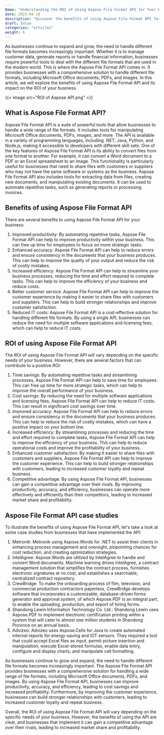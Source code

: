```yaml
---
Name: "Understanding the ROI of Using Aspose File Format API for Your Business"
date: 2023-04-18
description: "Discover the benefits of using Aspose File Format API for your business. Improve productivity, accuracy, and efficiency while reducing costs. Read now."
draft: false
categories: "articles"
weight: 6
---
```


As businesses continue to expand and grow, the need to handle different file formats becomes increasingly important. Whether it is to manage customer data, generate reports or handle financial information, businesses require powerful tools to deal with the different file formats that are used in the modern world.
This is where the Aspose File Format API comes in. It provides businesses with a comprehensive solution to handle different file formats, including Microsoft Office documents, PDFs, and images. In this article, we will explore the benefits of using Aspose File Format API and its impact on the ROI of your business.

{{< image src="ROI of Aspose API.png" >}}

## What is Aspose File Format API?
Aspose File Format API is a suite of powerful tools that allow businesses to handle a wide range of file formats. It includes tools for manipulating Microsoft Office documents, PDFs, images, and more. The API is available in a variety of programming languages, including .NET, Java, Python, and Node.js, making it accessible to developers with different skill sets.
One of the key features of Aspose File Format API is its ability to convert files from one format to another. For example, it can convert a Word document to a PDF or an Excel spreadsheet to an image. This functionality is particularly useful for businesses that need to share files with customers or suppliers who may not have the same software or systems as the business.
Aspose File Format API also includes tools for extracting data from files, creating new documents, and manipulating existing documents. It can be used to automate repetitive tasks, such as generating reports or processing invoices.

## Benefits of using Aspose File Format API
There are several benefits to using Aspose File Format API for your business:
1. Improved productivity: By automating repetitive tasks, Aspose File Format API can help to improve productivity within your business. This can free up time for employees to focus on more strategic tasks.
2. Enhanced accuracy: Aspose File Format API can help to reduce errors and ensure consistency in the documents that your business produces. This can help to improve the quality of your output and reduce the risk of costly mistakes.
3. Increased efficiency: Aspose File Format API can help to streamline your business processes, reducing the time and effort required to complete tasks. This can help to improve the efficiency of your business and reduce costs.
4. Better customer service: Aspose File Format API can help to improve the customer experience by making it easier to share files with customers and suppliers. This can help to build stronger relationships and improve customer satisfaction.
5. Reduced IT costs: Aspose File Format API is a cost-effective solution for handling different file formats. By using a single API, businesses can reduce the need for multiple software applications and licensing fees, which can help to reduce IT costs.

## ROI of using Aspose File Format API
The ROI of using Aspose File Format API will vary depending on the specific needs of your business. However, there are several factors that can contribute to a positive ROI:
1. Time savings: By automating repetitive tasks and streamlining processes, Aspose File Format API can help to save time for employees. This can free up time for more strategic tasks, which can help to improve the overall performance of your business.
2. Cost savings: By reducing the need for multiple software applications and licensing fees, Aspose File Format API can help to reduce IT costs. This can result in significant cost savings over time.
3. Improved accuracy: Aspose File Format API can help to reduce errors and ensure consistency in the documents that your business produces. This can help to reduce the risk of costly mistakes, which can have a positive impact on your bottom line.
4. Increased efficiency: By streamlining processes and reducing the time and effort required to complete tasks, Aspose File Format API can help to improve the efficiency of your business. This can help to reduce operational costs and improve the profitability of your business.
5. Enhanced customer satisfaction: By making it easier to share files with customers and suppliers, Aspose File Format API can help to improve the customer experience. This can help to build stronger relationships with customers, leading to increased customer loyalty and repeat business.
6. Competitive advantage: By using Aspose File Format API, businesses can gain a competitive advantage over their rivals. By improving productivity, accuracy, and efficiency, businesses can operate more effectively and efficiently than their competitors, leading to increased market share and profitability.

## Aspose File Format API case studies
To illustrate the benefits of using Aspose File Format API, let's take a look at some case studies from businesses that have implemented the API:
1. Metronik: Metronik using Aspose.Words for .NET to assist their clients in enhancing process management and oversight, pinpointing chances for cost reduction, and creating optimization strategies. 
2. IntelAgree: Aspose.Words are utilized by IntelAgree to handle and convert Word documents. Machine learning drives IntelAgree, a contract management solution that simplifies the contract process, furnishes electronic signatures at no cost, and establishes a searchable, centralized contract repository. 
3. CrewBridge: To make the onboarding process of film, television, and commercial production contractors paperless, CrewBridge develops software that incorporates a customizable, database-driven forms generator and approval system, of which Aspose.PDF is an integral part, to enable the uploading, production, and export of hiring forms. 
4. Shandong Lewin Information Technology Co. Ltd.: Shandong Lewin uses Aspose.PDF to implement electronic certification printing within a system that will cater to almost one million students in Shandong Province on an annual basis.
5. Advizeo: Advizeo uses Aspose.Cells for Java to create automated internal reports for energy-saving and IOT sensors. They required a tool that could accept Excel files as input, permit picture insertion and manipulation, execute Excel-stored formulas, enable data entry, configure and display charts, and manipulate cell formatting.


As businesses continue to grow and expand, the need to handle different file formats becomes increasingly important. The Aspose File Format API provides businesses with a comprehensive solution for handling a wide range of file formats, including Microsoft Office documents, PDFs, and images.
By using Aspose File Format API, businesses can improve productivity, accuracy, and efficiency, leading to cost savings and increased profitability. Furthermore, by improving the customer experience, businesses can build stronger relationships with customers, leading to increased customer loyalty and repeat business.

Overall, the ROI of using Aspose File Format API will vary depending on the specific needs of your business. However, the benefits of using the API are clear, and businesses that implement it can gain a competitive advantage over their rivals, leading to increased market share and profitability.
